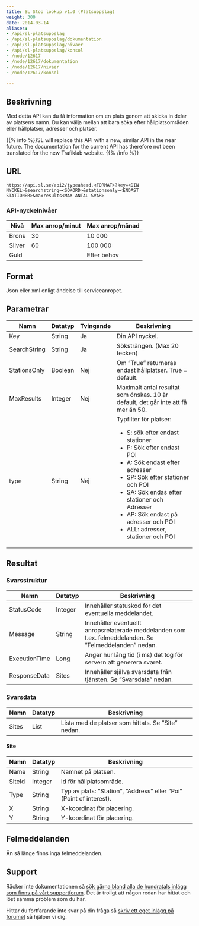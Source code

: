 ```yaml
---
title: SL Stop lookup v1.0 (Platsuppslag)
weight: 300
date: 2014-03-14
aliases:
- /api/sl-platsuppslag
- /api/sl-platsuppslag/dokumentation
- /api/sl-platsuppslag/nivaer
- /api/sl-platsuppslag/konsol
- /node/12617
- /node/12617/dokumentation
- /node/12617/nivaer
- /node/12617/konsol

---
```


## Beskrivning

Med detta API kan du få information om en plats genom att skicka in delar av platsens namn. Du kan välja mellan att bara
söka efter hållplatsområden eller hållplatser, adresser och platser.

{{% info %}}SL will replace this API with a new, similar API in the near future. The documentation for the current API
has therefore not been translated for the new Trafiklab website. {{% /info %}}

## URL

`https://api.sl.se/api2/typeahead.<FORMAT>?key=<DIN NYCKEL>&searchstring=<SÖKORD>&stationsonly=<ENDAST STATIONER>&maxresults<MAX ANTAL SVAR>`

### API-nyckelnivåer

| Nivå   | Max anrop/minut | Max anrop/månad |
|--------|-----------------|-----------------|
| Brons  | 30              | 10 000          |
| Silver | 60              | 100 000         |
| Guld   |                 | Efter behov     |

## Format

Json eller xml enligt ändelse till serviceanropet.

## Parametrar

| Namn         | Datatyp | Tvingande | Beskrivning                                                                                                                                                                                                                                                                                   |
|--------------|---------|-----------|-----------------------------------------------------------------------------------------------------------------------------------------------------------------------------------------------------------------------------------------------------------------------------------------------|
| Key          | String  | Ja        | Din API nyckel.                                                                                                                                                                                                                                                                               |
| SearchString | String  | Ja        | Söksträngen. (Max 20 tecken)                                                                                                                                                                                                                                                                  |
| StationsOnly | Boolean | Nej       | Om ”True” returneras endast hållplatser. True = default.                                                                                                                                                                                                                                      |
| MaxResults   | Integer | Nej       | Maximalt antal resultat som önskas. 10 är default, det går inte att få mer än 50.                                                                                                                                                                                                             |
| type         | String  | Nej       | Typfilter för platser: <ul><li>S: sök efter endast stationer <li>P: Sök efter endast POI <li>A: Sök endast efter adresser <li>SP: Sök efter stationer och POI <li>SA: Sök endas efter stationer och Adresser <li>AP: Sök endast på adresser och POI <li>ALL: adresser, stationer och POI</ul> |

## Resultat

### Svarsstruktur

| Namn          | Datatyp | Beskrivning                                                                                             |
|---------------|---------|---------------------------------------------------------------------------------------------------------|
| StatusCode    | Integer | Innehåller statuskod för det eventuella meddelandet.                                                    |
| Message       | String  | Innehåller eventuellt anropsrelaterade meddelanden som t.ex. felmeddelanden. Se ”Felmeddelanden” nedan. |
| ExecutionTime | Long    | Anger hur lång tid (i ms) det tog för servern att generera svaret.                                      |
| ResponseData  | Sites   | Innehåller själva svarsdata från tjänsten. Se ”Svarsdata” nedan.                                        |

### Svarsdata

| Namn  | Datatyp | Beskrivning                                        |
|-------|---------|----------------------------------------------------|
| Sites | List    | Lista med de platser som hittats. Se ”Site” nedan. |

#### Site

| Namn   | Datatyp | Beskrivning                                                         |
|--------|---------|---------------------------------------------------------------------|
| Name   | String  | Namnet på platsen.                                                  |
| SiteId | Integer | Id för hållplatsområde.                                             |
| Type   | String  | Typ av plats: ”Station”, ”Address” eller ”Poi” (Point of interest). |
| X      | String  | X-koordinat för placering.                                          |
| Y      | String  | Y-koordinat för placering.                                          |

## Felmeddelanden

Än så länge finns inga felmeddelanden.

## Support

Räcker inte dokumentationen så <a href="http://kundo.se/org/trafiklabse/posts/">sök gärna bland alla de hundratals
inlägg som finns på vårt supportforum</a>. Det är troligt att någon redan har hittat och löst samma problem som du har.

Hittar du fortfarande inte svar på din fråga så <a href="http://kundo.se/org/trafiklabse/">skriv ett eget inlägg på
forumet</a> så hjälper vi dig.

